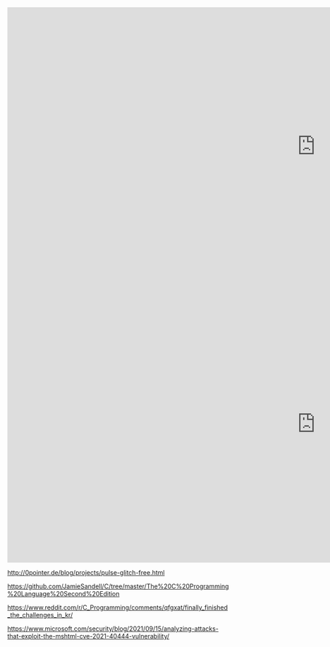 <iframe width="1396" height="629" src="https://www.youtube.com/embed/TneLO5TdW_M" title="YouTube video player" frameborder="0" allow="accelerometer; autoplay; clipboard-write; encrypted-media; gyroscope; picture-in-picture" allowfullscreen></iframe>

<iframe width="1396" height="629" src="https://www.youtube.com/embed/vzfy4EKwG_Y" title="YouTube video player" frameborder="0" allow="accelerometer; autoplay; clipboard-write; encrypted-media; gyroscope; picture-in-picture" allowfullscreen></iframe>

http://0pointer.de/blog/projects/pulse-glitch-free.html

https://github.com/JamieSandell/C/tree/master/The%20C%20Programming%20Language%20Second%20Edition

https://www.reddit.com/r/C_Programming/comments/qfgxat/finally_finished_the_challenges_in_kr/

https://www.microsoft.com/security/blog/2021/09/15/analyzing-attacks-that-exploit-the-mshtml-cve-2021-40444-vulnerability/